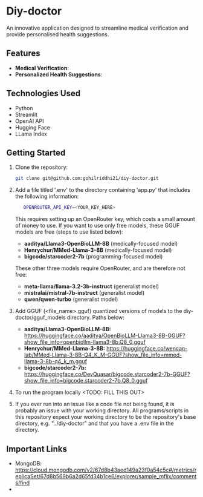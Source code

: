 # Diy-doctor
An innovative application designed to streamline medical verification and provide personalised health suggestions.

## Features
- **Medical Verification**: 
- **Personalized Health Suggestions**: 

## Technologies Used
- Python
- Streamlit
- OpenAI API
- Hugging Face
- LLama Index

## Getting Started
1. Clone the repository:
   ```bash
   git clone git@github.com:gohilriddhi21/diy-doctor.git
   ```
   

2. Add a file titled '.env' to the directory containing 'app.py' that includes the following information:
   ```bash
      OPENROUTER_API_KEY=<YOUR_KEY_HERE>
   ```
   This requires setting up an OpenRouter key, which costs a small amount of money to use.
   If you want to use only free models, these GGUF models are free (steps to use listed below):
   - **aaditya/Llama3-OpenBioLLM-8B** (medically-focused model)
   - **Henrychur/MMed-Llama-3-8B** (medically-focused model)
   - **bigcode/starcoder2-7b** (programming-focused model)
   
   These other three models require OpenRouter, and are therefore not free:
   - **meta-llama/llama-3.2-3b-instruct** (generalist model)
   - **mistralai/mistral-7b-instruct** (generalist model)
   - **qwen/qwen-turbo** (generalist model)


3. Add GGUF (<file_name>.gguf) quantized versions of models to the diy-doctor/gguf_models directory. Paths below:
   - **aaditya/Llama3-OpenBioLLM-8B:** https://huggingface.co/aaditya/OpenBioLLM-Llama3-8B-GGUF?show_file_info=openbiollm-llama3-8b.Q8_0.gguf
   - **Henrychur/MMed-Llama-3-8B:** https://huggingface.co/wencan-lab/MMed-Llama-3-8B-Q4_K_M-GGUF?show_file_info=mmed-llama-3-8b-q4_k_m.gguf
   - **bigcode/starcoder2-7b:** https://huggingface.co/DevQuasar/bigcode.starcoder2-7b-GGUF?show_file_info=bigcode.starcoder2-7b.Q8_0.gguf

4. To run the program locally <TODO: FILL THIS OUT>


5. If you ever run into an issue like a code file not being found, it is probably an issue with your working directory. All programs/scripts in this repository expect your working directory to be the repository's base directory, e.g. "../diy-doctor" and that you have a .env file in the directory.

## Important Links
- MongoDB: https://cloud.mongodb.com/v2/67d8b43aed149a23f0a54c5c#/metrics/replicaSet/67d8b569b6a2d65fd34b1ce6/explorer/sample_mflix/comments/find
- 